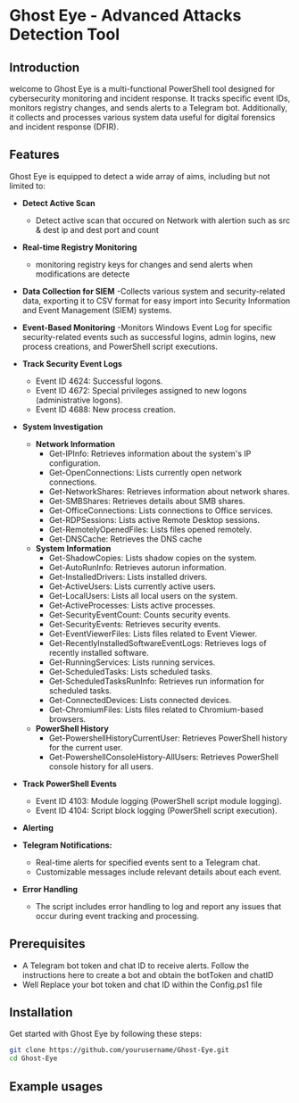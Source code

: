 # Ghost Eye - Advanced Attacks Detection Tool

## Introduction

welcome to Ghost Eye is a multi-functional PowerShell tool designed for cybersecurity monitoring and incident response. It tracks specific event IDs, monitors registry changes, and sends alerts to a Telegram bot. Additionally, it collects and processes various system data useful for digital forensics and incident response (DFIR).

## Features
 Ghost Eye is equipped to detect a wide array of aims, including but not limited to:
 
- **Detect Active Scan**
   - Detect active scan that occured on Network with alertion such as src & dest ip and dest port and  count
- **Real-time Registry Monitoring**
  - monitoring registry keys for changes and send alerts when modifications are detecte
- **Data Collection for SIEM**
   -Collects various system and security-related data, exporting it to CSV format for easy import into Security Information and Event Management (SIEM) systems.
- **Event-Based Monitoring**
   -Monitors Windows Event Log for specific security-related events such as successful logins, admin logins, new process creations, and PowerShell script executions.
- **Track Security Event Logs**
   - Event ID 4624: Successful logons.
   - Event ID 4672: Special privileges assigned to new logons (administrative logons).
   - Event ID 4688: New process creation.
- **System Investigation**
   - **Network Information**
      - Get-IPInfo: Retrieves information about the system's IP configuration.
      - Get-OpenConnections: Lists currently open network connections.
      - Get-NetworkShares: Retrieves information about network shares.
      - Get-SMBShares: Retrieves details about SMB shares.
      - Get-OfficeConnections: Lists connections to Office services.
      - Get-RDPSessions: Lists active Remote Desktop sessions.
      - Get-RemotelyOpenedFiles: Lists files opened remotely.
      - Get-DNSCache: Retrieves the DNS cache
   - **System Information**
      - Get-ShadowCopies: Lists shadow copies on the system.
      - Get-AutoRunInfo: Retrieves autorun information.
      - Get-InstalledDrivers: Lists installed drivers.
      - Get-ActiveUsers: Lists currently active users.
      - Get-LocalUsers: Lists all local users on the system.
      - Get-ActiveProcesses: Lists active processes.
      - Get-SecurityEventCount: Counts security events.
      - Get-SecurityEvents: Retrieves security events.
      - Get-EventViewerFiles: Lists files related to Event Viewer.
      - Get-RecentlyInstalledSoftwareEventLogs: Retrieves logs of recently installed software.
      - Get-RunningServices: Lists running services.
      - Get-ScheduledTasks: Lists scheduled tasks.
      - Get-ScheduledTasksRunInfo: Retrieves run information for scheduled tasks.
      - Get-ConnectedDevices: Lists connected devices.
      - Get-ChromiumFiles: Lists files related to Chromium-based browsers.
   - **PowerShell History**
      - Get-PowershellHistoryCurrentUser: Retrieves PowerShell history for the current user.
      - Get-PowershellConsoleHistory-AllUsers: Retrieves PowerShell console history for all users. 
- **Track PowerShell Events**
   - Event ID 4103: Module logging (PowerShell script module logging).
   - Event ID 4104: Script block logging (PowerShell script execution).
     
- **Alerting**
 - **Telegram Notifications:**
   - Real-time alerts for specified events sent to a Telegram chat.
   - Customizable messages include relevant details about each event.
   
- **Error Handling**
  - The script includes error handling to log and report any issues that occur during event tracking and processing.

## Prerequisites
- A Telegram bot token and chat ID to receive alerts. Follow the instructions here to create a bot and obtain the botToken and chatID
- Well Replace your bot token and chat ID within the Config.ps1 file

## Installation
Get started with Ghost Eye by following these steps:
```sh
git clone https://github.com/yourusername/Ghost-Eye.git
cd Ghost-Eye
```
## Example usages
  ```sh

   
